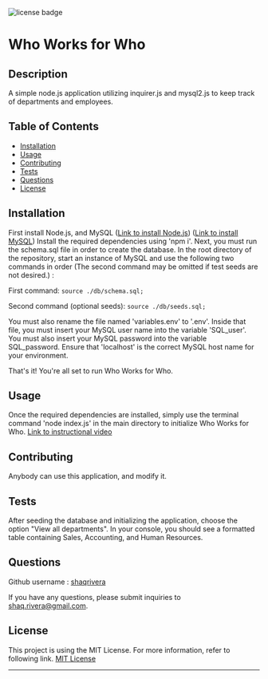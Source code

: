 ![license badge](https://img.shields.io/badge/license-MIT_License-blue)

# Who Works for Who

## Description

A simple node.js application utilizing inquirer.js and mysql2.js to keep track of departments and employees.

## Table of Contents

- [Installation](#installation)
- [Usage](#usage)
- [Contributing](#contributing)
- [Tests](#tests)
- [Questions](#questions)
- [License](#license)

## Installation

First install Node.js, and MySQL (<a href="https://nodejs.org/en/download/" target="_blank">Link to install Node.js</a>) (<a href="https://www.mysql.com/downloads/" target="_blank">Link to install MySQL</a>) Install the required dependencies using 'npm i'. Next, you must run the schema.sql file in order to create the database. In the root directory of the repository, start an instance of MySQL and use the following two commands in order (The second command may be omitted if test seeds are not desired.) :

First command: `source ./db/schema.sql;`

Second command (optional seeds): `source ./db/seeds.sql;`

You must also rename the file named 'variables.env' to '.env'. Inside that file, you must insert your MySQL user name into the variable 'SQL_user'. You must also insert your MySQL password into the variable SQL_password. Ensure that 'localhost' is the correct MySQL host name for your environment.

That's it! You're all set to run Who Works for Who.

## Usage

Once the required dependencies are installed, simply use the terminal command 'node index.js' in the main directory to initialize Who Works for Who. <a href="https://drive.google.com/file/d/1mpIj_pAammg3jzLRo6UIG74jExcF5iRI/view?usp=sharing" target="_blank">Link to instructional video</a>

## Contributing

Anybody can use this application, and modify it.

## Tests

After seeding the database and initializing the application, choose the option "View all departments". In your console, you should see a formatted table containing Sales, Accounting, and Human Resources.

## Questions

Github username : <a href="https://github.com/shaqrivera">shaqrivera</a>

If you have any questions, please submit inquiries to <a href="mailto:shaq.rivera@gmail.com">shaq.rivera@gmail.com</a>.

## License

This project is using the MIT License. For more information, refer to following link.
[MIT License](https://spdx.org/licenses/MIT.htm)

---
